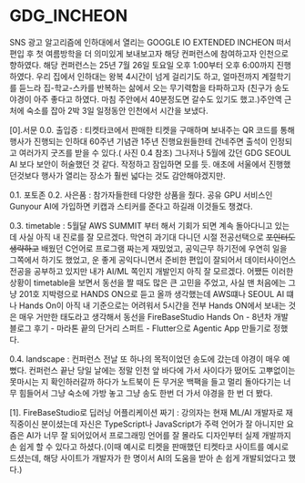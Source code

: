 # GDG_INCHEON

SNS 광고 알고리즘에 인하대에서 열리는 GOOGLE IO EXTENDED INCHEON 떠서 편입 후 첫 여름방학을 더 의미있게 보내보고자 해당 컨퍼런스에 참여하고자 인천으로 향하였다.
해당 컨퍼런스는 25년 7월 26일 토요일 오후 1:00부터 오후 6:00까지 진행하였다. 우리 집에서 인하대는 왕복 4시간이 넘게 걸리기도 하고, 얼마전까지 계절학기를 듣느라 집-학교-스카를 반복하는 삶에서 오는 무기력함을 타파하고자 (친구가 송도 야경이 아주 좋다고 하였다. 마침 주안에서 40분정도면 갈수도 있기도 했고.)주안역 근처에 숙소를 잡아 2박 3일 일정동안 인천에서 시간을 보냈다. 

[0].서문
0.0. 출입증 : 
티켓타코에서 판매한 티켓을 구매하며 보내주는 QR 코드를 통해 행사가 진행되는 인하대 60주년 기념관 1주년 진행요원들한테 건네주면 출석이 인정되고 여러가지 굿즈를 받을 수 있다.( 사진 0.4 참조) 그나저나 5월에 갔던 GDG SEOUL AI 보다 보안이 허술했던 것 같다. 작정하고 잠입하면 모를 듯. 애초에 서울에서 진행했던것보다 행사가 열리는 장소가 훨씬 넓다는 것도 감안해야겠지만.

0.1. 포토존
0.2. 사은품 : 참가자들한테 다양한 상품을 줬다. 공유 GPU 서비스인 Gunyour AI에 가입하면 키캡과 스티커를 준다고 하길래 이것들도 챙겼다.

0.3. timetable : 
5월달 AWS SUMMIT 부터 해서 기회가 되면 계속 돌아다니고 있는데 사실 아직 내 진로를 잘 모르겠다. 막연히 과기대 다니던 시절 전공선택으로 ~~포인터도 생략하고~~ 배웠던 C언어로 프로그램 짜는게 재밌었고, 공익근무 하기전에 우연히 일을 그쪽에서 하기도 했었고, 운 좋게 공익다니면서 준비한 편입이 잘되어서 데이터사이언스 전공을 공부하고 있지만 내가 AI/ML 쪽인지 개발인지 아직 잘 모르겠다. 어쨌든 이러한 상황이 timetable을 보면서 동선을 짤 때도 많은 큰 고민을 주었고, 사실 맨 처음에는 그냥 201호 지박령으로 HANDS ON으로 듣고 올까 생각했는데 AWS떄나 SEOUL AI 떄나 Hands On이 아직 내 기준으로는 어려워서 5시간을 전부 Hands ON에서 보내는 것은 매우 거만한 태도라고 생각해서 동선을 FireBaseStudio Hands On - 8년차 개발 블로그 후기 - 마라톤 끝의 단거리 스퍼트 - Flutter으로 Agentic App 만들기로 정했다. 

0.4. landscape :
컨퍼런스 전날 또 하나의 목적이었던 송도에 갔는데 야경이 매우 예뻤다. 컨퍼런스 끝난 당일 날에는 정말 인천 앞 바다에 가서 사이다가 떴어도 고뿌없이는 못마시는 지 확인하러갈까 하다가 노트북이 든 무거운 백팩을 들고 멀리 돌아다기는 너무 힘들어서 그냥 숙소에 가방 놓고 그냥 송도 한번 더 가서 야경을 한 번 더 봤다.

[1]. FireBaseStudio로 딥러닝 어플리케이션 짜기 :
강의자는 현재 ML/AI 개발자로 재직중이신 분이셨는데 자신은 TypeScript나 JavaScript가 주력 언어가 잘 아니지만 요즘은 AI가 너무 잘 되어있어서 프로그래밍 언어를 잘 몰라도 디자인부터 실제 개발까지 손 쉽게 할 수 있다고 하셨다.(이때 예시로 티켓을 판매했던 티켓타코 사이트를 예시로 드셨는데, 해당 사이트가 개발자가 한 명이서 AI의 도움을 받아 손 쉽게 개발되었다고 했다.)



             
